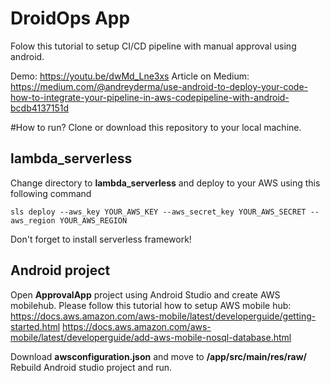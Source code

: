 # DroidOps App
Folow this tutorial to setup CI/CD pipeline with manual approval using android.

Demo: https://youtu.be/dwMd_Lne3xs 
Article on Medium: https://medium.com/@andreyderma/use-android-to-deploy-your-code-how-to-integrate-your-pipeline-in-aws-codepipeline-with-android-bcdb4137151d

#How to run?
Clone or download this repository to your local machine.

## lambda_serverless
Change directory to **lambda_serverless** and deploy to your AWS using this following command  

`sls deploy --aws_key YOUR_AWS_KEY --aws_secret_key YOUR_AWS_SECRET --aws_region YOUR_AWS_REGION 
`

Don't forget to install serverless framework!

## Android project
Open **ApprovalApp** project using Android Studio and create AWS mobilehub.
Please follow this tutorial how to setup AWS mobile hub:
https://docs.aws.amazon.com/aws-mobile/latest/developerguide/getting-started.html
https://docs.aws.amazon.com/aws-mobile/latest/developerguide/add-aws-mobile-nosql-database.html

Download **awsconfiguration.json** and move to **/app/src/main/res/raw/** 
Rebuild Android studio project and run.

